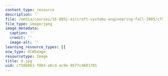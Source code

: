```yaml
---
content_type: resource
description: ''
file: /media/courses/16-885j-aircraft-systems-engineering-fall-2005/cf58b061f803a6cdac9e9577c4601701_9.jpg
file_type: image/jpeg
image_metadata:
  caption: ''
  credit: ''
  image-alt: ''
learning_resource_types: []
ocw_type: OCWImage
resourcetype: Image
title: 9.jpg
uid: cf58b061-f803-a6cd-ac9e-9577c4601701
---
```

